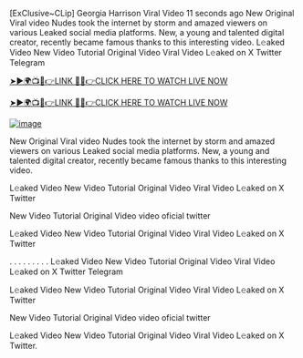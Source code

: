 [ExClusive~CLip] Georgia Harrison Viral Video
11 seconds ago
New Original Viral video Nudes took the internet by storm and amazed viewers on various Leaked social media platforms. New, a young and talented digital creator, recently became famous thanks to this interesting video.
L𝚎aked Video New Video Tutorial Original Video Viral Video L𝚎aked on X Twitter Telegram

[➤►🌍📺📱👉LINK 🔴✅👉CLICK HERE TO WATCH LIVE NOW](https://cutt.ly/krq3vGFV)

[➤►🌍📺📱👉LINK 🔴✅👉CLICK HERE TO WATCH LIVE NOW](https://cutt.ly/krq3vGFV)

[![image](https://github.com/user-attachments/assets/d9b6238d-cdf4-4ac4-9d1e-b30c9be6b603)](https://cutt.ly/krq3vGFV)


New Original Viral video Nudes took the internet by storm and amazed viewers on various Leaked social media platforms. New, a young and talented digital creator, recently became famous thanks to this interesting video.

L𝚎aked Video New Video Tutorial Original Video Viral Video L𝚎aked on X Twitter

New Video Tutorial Original Video video oficial twitter

L𝚎aked Video New Video Tutorial Original Video Viral Video L𝚎aked on X Twitter

. . . . . . . . . L𝚎aked Video New Video Tutorial Original Video Viral Video L𝚎aked on X Twitter Telegram

L𝚎aked Video New Video Tutorial Original Video Viral Video L𝚎aked on X Twitter

New Video Tutorial Original Video video oficial twitter

L𝚎aked Video New Video Tutorial Original Video Viral Video L𝚎aked on X Twitter.
